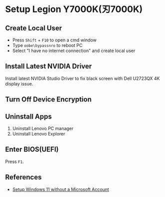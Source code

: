 # Setup Legion Y7000K(刃7000K)

## Create Local User
* Press `Shift` + `F10` to open a cmd window
* Type `oobe\bypassnro` to reboot PC
* Select "I have no internet connection" and create local user

## Install Latest NVIDIA Driver
Install latest NVIDIA Studio Driver to fix black screen with Dell U2723QX 4K display issue.

## Turn Off Device Encryption

## Uninstall Apps
1. Uninstall Lenovo PC manager
2. Uninstall Lenovo Explorer

## Enter BIOS(UEFI)
Press `F1`. 

## References
* [Setup Windows 11 without a Microsoft Account](https://github.com/northbright/Notes/blob/master/Windows/install/setup-win11-without-a-microsoft-account.md)
